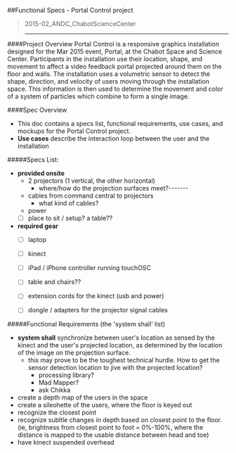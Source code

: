 ##Functional Specs - Portal Control project 
> 2015-02_ANDC_ChabotScienceCenter
> ______________________________
> 
####Project Overview
Portal Control is a responsive graphics installation designed for the Mar 2015 event, Portal, at the Chabot Space and Science Center.  Participants in the installation use their location, shape, and movement to affect a video feedback portal projected around them on the floor and walls.  The installation uses a volumetric sensor to detect the shape, direction, and velocity of users moving through the installation space.  This information is then used to determine the movement and color of a system of particles which combine to form a single image. 

####Spec Overview  
- This doc contains a specs list, functional requirements, use cases, and mockups for the Portal Control project. 
- **Use cases** describe the interaction loop between the user and the installation

#####Specs List:
- **provided onsite**
    + 2 projectors (1 vertical, the other horizontal)
        * where/how do the projection surfaces meet?-------
    + cables from command central to projectors
        * what kind of cables?
    + power
    + [ ] place to sit / setup?  a table??
- **required gear**
    + [ ] laptop
    + [ ] kinect
    + [ ] iPad / iPhone controller running touchOSC
    + [ ] table and chairs??
    + [ ] extension cords for the kinect (usb and power)
    + [ ] dongle / adapters for the projector signal cables
    

#####Functional Requirements (the 'system shall' list)
- **system shall** synchronize between user's location as sensed by the kinect and the user's projected location, as determined by the location of the image on the projection surface.
    + this may prove to be the toughest technical hurdle.  How to get the sensor detection location to jive with the projected location?
        * processing library?
        * Mad Mapper?
        * ask Chikka
- create a depth map of the users in the space
- create a sileohette of the users, where the floor is keyed out
- recognize the closest point
- recognize subltle changes in depth based on closest point to the floor.  (ie, brightness from closest point to foot = 0%-100%, where the distance is mapped to the usable distance between head and toe)
- have kinect suspended overhead

 